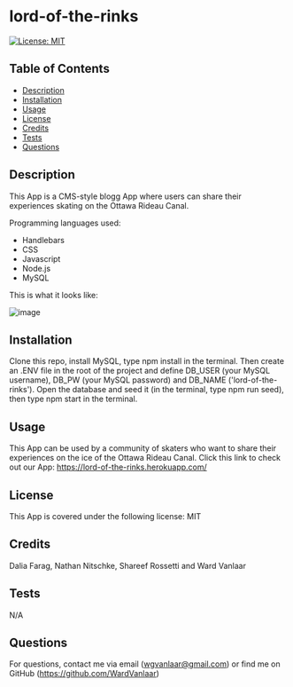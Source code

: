 
# lord-of-the-rinks
[![License: MIT](https://img.shields.io/badge/License-MIT-yellow.svg)](https://opensource.org/licenses/MIT)
## Table of Contents
* [Description](#Description)
* [Installation](#Installation)
* [Usage](#Usage)
* [License](#License)
* [Credits](#Credits)
* [Tests](#Tests)
* [Questions](#Questions)


## Description
This App is a CMS-style blogg App where users can share their experiences skating on the Ottawa Rideau Canal.

Programming languages used:
* Handlebars
* CSS
* Javascript
* Node.js
* MySQL

This is what it looks like:

![image](https://user-images.githubusercontent.com/91222837/157670375-23095ab1-f595-4f7c-8587-371ef0ba954d.png)

## Installation
Clone this repo, install MySQL, type npm install in the terminal. Then create an .ENV file in the root of the project and define DB_USER (your MySQL username), DB_PW (your MySQL password) and DB_NAME ('lord-of-the-rinks'). Open the database and seed it (in the terminal, type npm run seed), then type npm start in the terminal.

## Usage
This App can be used by a community of skaters who want to share their experiences on the ice of the Ottawa Rideau Canal. Click this link to check out our App: https://lord-of-the-rinks.herokuapp.com/

## License
This App is covered under the following license: MIT

## Credits
Dalia Farag, Nathan Nitschke, Shareef Rossetti and Ward Vanlaar

## Tests
N/A

## Questions
For questions, contact me via email (wgvanlaar@gmail.com) or find me on GitHub (https://github.com/WardVanlaar)
  
